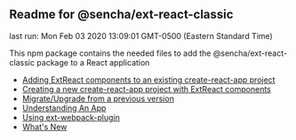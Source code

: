 ## Readme for @sencha/ext-react-classic

last run: Mon Feb 03 2020 13:09:01 GMT-0500 (Eastern Standard Time)

This npm package contains the needed files to add the @sencha/ext-react-classic package to a React application

- [Adding ExtReact components to an existing create-react-app project](https://github.com/sencha/ext-react/blob/ext-react-7.1.1/packages/ext-react-modern/Adding_ExtReact_to_create-react-app_project.md)
- [Creating a new create-react-app project with ExtReact components](https://github.com/sencha/ext-react/blob/ext-react-7.1.1/packages/ext-react-modern/Creating_create-react-app_ExtReact.md.md)
- [Migrate/Upgrade from a previous version](https://github.com/sencha/ext-react/blob/ext-react-7.1.1/packages/ext-react-classic/MIGRATE.md)
- [Understanding An App](https://github.com/sencha/ext-react/blob/ext-react-7.1.1/packages/ext-react-classic/UNDERSTANDING_AN_APP.md)
- [Using ext-webpack-plugin](https://github.com/sencha/ext-react/blob/ext-react-7.1.1/packages/ext-react-classic/USING_EXT_WEBPACK_PLUGIN.md)
- [What's New](https://github.com/sencha/ext-react/blob/ext-react-7.1.1/packages/ext-react-classic/WHATS_NEW.md)
